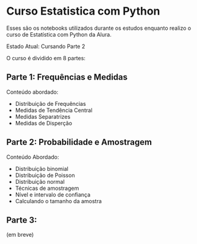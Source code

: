 # Curso Estatistica com Python

Esses são os notebooks utilizados durante os estudos enquanto realizo o curso de Estatística com Python da Alura.

Estado Atual: Cursando Parte 2

O curso é dividido em 8 partes:

## Parte 1: Frequências e Medidas

Conteúdo abordado:

* Distribuição de Frequências 
* Medidas de Tendência Central
* Medidas Separatrizes
* Medidas de Disperção

## Parte 2: Probabilidade e Amostragem

Conteúdo Abordado:

* Distribuição binomial
* Distribuição de Poisson
* Distribuição normal
* Técnicas de amostragem
* Nível e intervalo de confiança
* Calculando o tamanho da amostra 

## Parte 3: 
(em breve)

